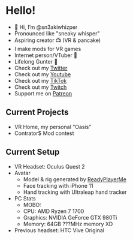 # Hello!

- 👋 Hi, I’m @sn3akiwhizper
- Pronounced like "sneaky whisper"
- Aspiring creator 📺 (VR & pancake)
- I make mods for VR games
- Internet person/VTuber 💾
- Lifelong Gunter 🥚
- Check out my [Twitter](https://twitter.com/sn3akiwhizper)
- Check out my [Youtube](https://www.youtube.com/channel/UC1DXj4nhXZcgCak6aECI4tg)
- Check out my [TikTok](https://www.tiktok.com/@sn3akiwhizper)
- Check out my [Twitch](https://www.twitch.tv/sn3akiwh1zper)
- Support me on [Patreon](https://patreon.com/sn3akiwhizper)

## Current Projects

- VR Home, my personal "Oasis"
- Contrator$ Mod contest

## Current Setup

- VR Headset: Oculus Quest 2
- Avatar
  - Model & rig generated by [ReadyPlayerMe](https://readyplayer.me/)
  - Face tracking with iPhone 11
  - Hand tracking with Ultraleap hand tracker
- PC Stats
  - MOBO:
  - CPU: AMD Ryzen 7 1700
  - Graphics: NVIDIA GeForce GTX 980Ti
  - Memory: 64GB ???MHz memory XD
- Previous headset: HTC Vive Original

<!---
sn3akiwhizper/sn3akiwhizper is a ✨ special ✨ repository because its `README.md` (this file) appears on your GitHub profile.
You can click the Preview link to take a look at your changes.
--->
